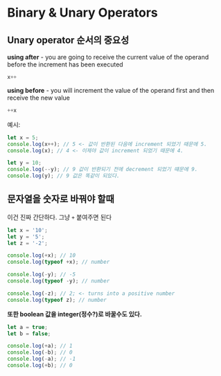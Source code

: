 # Binary & Unary Operators

## Unary operator 순서의 중요성

**using after** - you are going to receive the current value of the operand before the increment has been executed

```javascript
x++
````

**using before** - you will increment the value of the operand first and then receive the new value

```javascript
++x
```

예시:
```javascript
let x = 5;
console.log(x++); // 5 <- 값이 반환된 다음에 increment 되었기 때문에 5.
console.log(x); // 4 <- 이제야 값이 increment 되었기 때문에 4.

let y = 10;
console.log(--y); // 9 값이 반환되기 전에 decrement 되었기 떄문에 9.
console.log(y); // 9 값은 똑같이 되있다.
```

## 문자열을 숫자로 바꿔야 할때

이건 진짜 간단하다. 그냥 `+` 붙여주면 된다

```javascript
let x = '10';
let y = '5';
let z = '-2';

console.log(+x); // 10
console.log(typeof +x); // number

console.log(-y); // -5
console.log(typeof -y); // number

console.log(-z); // 2; <- turns into a positive number
console.log(typeof z); // number
```

**또한 boolean 값을 integer(정수?)로 바꿀수도 있다.**

```javascript
let a = true;
let b = false;

console.log(+a); // 1
console.log(-b); // 0
console.log(-a); // -1
console.log(+b); // 0
```

